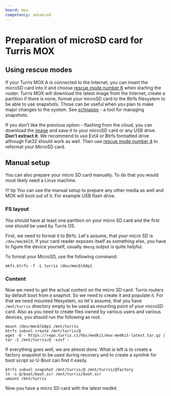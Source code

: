 ```yaml
---
board: mox
competency: advanced
---
```

# Preparation of microSD card for Turris MOX

## Using rescue modes

If your Turris MOX A is connected to the Internet, you can insert the microSD
card into it and choose [rescue mode number
6](rescue-modes.md#flash-from-the-internet) when starting the
router. Turris MOX will download the latest image from the Internet, create a
partition if there is none, format your microSD card to the Btrfs filesystem to
be able to use snapshots. Those can be useful when you plan to make major
changes to the system. See [schnapps](../../geek/schnapps/schnapps.md) - a tool for
managing snapshots.

If you don't like the previous option - flashing from the cloud, you can
download the [image](https://repo.turris.cz/hbs/medkit/) and save it to your
microSD card or any USB drive. **Don't extract it**. We recommend to use Ext4
or Btrfs formatted drive although Fat32 should work as well. Then use [rescue
mode number 4](rescue-modes.md#re-flash-router) to reformat
your MicroSD card.

## Manual setup

You can also prepare your micro SD card manually. To do that you would most
likely need a Linux machine.

!!! tip
    You can use the manual setup to prepare any other media as well and MOX
    will boot out of it. For example USB flash drive.

### FS layout

You should have at least one partition on your micro SD card and the first one
should be used by Turris OS.

First, we need to format it to Btrfs. Let's assume, that your micro SD is
`/dev/mmcbkl0`. If your card reader exposes itself as something else, you have
to figure the device yourself, usually `dmesg` output is quite helpful.

To format your MicroSD, use the following command:

```
mkfs.btrfs -f -L turris /dev/mmcblk0p1
```

### Content

Now we need to get the actual content on the micro SD card. Turris routers by
default boot from `@` snaphot. So we need to create it and populate it.  For
that we need mounted filesystem, so let's assume, that you have `/mnt/turris`
directory empty to be used as mounting point of your microSD card. Also as you
need to create files owned by various users and various devices, you should run
the following as root.


```
mount /dev/mmcblk0p1 /mnt/turris
btrfs subvol create /mnt/turris/@
wget -O - https://repo.turris.cz/hbs/medkit/mox-medkit-latest.tar.gz | tar -C /mnt/turris/@ -xzvf -

```

If everything goes well, we are almost done. What is left is to create a
factory snapshot to be used during recovery and to create a symlink for boot
script so U-Boot can find it easily.

```
btrfs subvol snapshot /mnt/turris/@ /mnt/turris/@factory
ln -s @/boot/boot.scr /mnt/turris/boot.scr
umount /mnt/turris
```

Now you have a micro SD card with the latest medkit.
